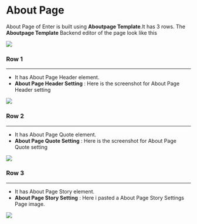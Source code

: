 # About Page

About Page of Enter is built using **Aboutpage Template**.It has 3 rows. The **Aboutpage Template** Backend editor of the page look like this

![](http://transvelo.github.io/docs/enter/images/about-page.png)

### Row 1
---
* It has About Page Header element.
* **About Page Header Setting** : Here is the screenshot for About Page Header setting

![](http://transvelo.github.io/docs/enter/images/about-page-header-setting.png)

### Row 2
---
* It has About Page Quote element.
* **About Page Quote Setting** : Here is the screenshot for About Page Quote setting

![](http://transvelo.github.io/docs/enter/images/about-quote-setting.png)


### Row 3
---
* It has About Page Story element.
* **About Page Story Setting** : Here i pasted a About Page Story Settings Page image.

![](http://transvelo.github.io/docs/enter/images/about-story-setting.png)




